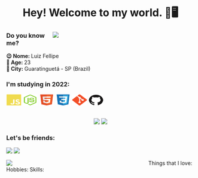 

<h1 align="center">Hey! Welcome to my world. 👋🖥</h1>

<div >

  <img align="right" src="https://media.giphy.com/media/3oEjHQn7PBRvy9A5mE/giphy.gif" width="380"></img>

  <h3>Do you know me?</h3>
  <strong>😉 Nome: </strong>Luiz Fellipe<br/>
  <strong>🎂 Age: </strong>23<br/>
  <strong>📌 City: </strong>Guaratinguetá - SP (Brazil)<br/>
  
  <h3>I'm studying in 2022:</h3>
  <div style="display: inline_block">
    <img align="center" alt="JavaScript" height="30" width="40" src="https://raw.githubusercontent.com/devicons/devicon/master/icons/javascript/javascript-plain.svg">
    <img align="center" alt="Node" height="30" width="40" src="https://raw.githubusercontent.com/devicons/devicon/master/icons/nodejs/nodejs-original.svg">
    <img align="center" alt="HTML" height="30" width="40" src="https://raw.githubusercontent.com/devicons/devicon/master/icons/html5/html5-original.svg">
    <img align="center" alt="CSS" height="30" width="40" src="https://raw.githubusercontent.com/devicons/devicon/master/icons/css3/css3-original.svg">
    <img align="center" alt="Git" height="30" width="40" src="https://raw.githubusercontent.com/devicons/devicon/master/icons/git/git-original.svg">
    <img align="center" alt="GitHub" height="30" width="40" src="https://raw.githubusercontent.com/devicons/devicon/master/icons/github/github-original.svg"> 
  </div>
</div>
<br/><br/>

<div align="center">
  <img height="180em" src="https://github-readme-stats.vercel.app/api?username=luizcampos&show_icons=true&theme=tokyonight"></img>
  <img height="180em" src="https://github-readme-stats.vercel.app/api/top-langs/?username=luizcampos&layout=compact&theme=tokyonight"></img>
</div>


<h3>Let's be friends:</h3>

<a href="https://instagram.com/_fellipemoura_" target="_blank"><img src="https://img.shields.io/badge/-Instagram-%23E4405F?style=for-the-badge&logo=instagram&logoColor=white" target="_blank"></a>
<a href="https://www.linkedin.com/in/luizfcampos" target="_blank"><img src="https://img.shields.io/badge/-LinkedIn-%230077B5?style=for-the-badge&logo=linkedin&logoColor=white" target="_blank"></a> 


<img align='left' src="https://media.giphy.com/media/7tn6Y2NgbLw8o/giphy.gif" width="380"></img>


Things that I love: 
Hobbies:
Skills:
